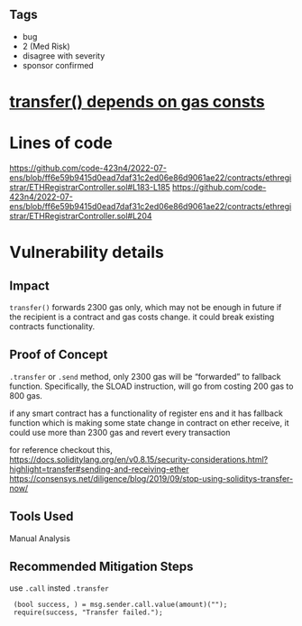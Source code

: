 ## Tags

- bug
- 2 (Med Risk)
- disagree with severity
- sponsor confirmed

# [transfer() depends on gas consts](https://github.com/code-423n4/2022-07-ens-findings/issues/133) 

# Lines of code

https://github.com/code-423n4/2022-07-ens/blob/ff6e59b9415d0ead7daf31c2ed06e86d9061ae22/contracts/ethregistrar/ETHRegistrarController.sol#L183-L185
https://github.com/code-423n4/2022-07-ens/blob/ff6e59b9415d0ead7daf31c2ed06e86d9061ae22/contracts/ethregistrar/ETHRegistrarController.sol#L204


# Vulnerability details

## Impact
`transfer()` forwards 2300 gas only, which may not be enough in future if the recipient is a contract and gas costs change. it could break existing contracts functionality.

## Proof of Concept
`.transfer` or `.send` method, only 2300 gas will be “forwarded” to fallback function. Specifically, the SLOAD instruction, will go from costing 200 gas to 800 gas.

if any smart contract has a functionality of register ens and it has fallback function which is making some state change in contract on ether receive, it could use more than 2300 gas and revert every transaction

for reference checkout this,
https://docs.soliditylang.org/en/v0.8.15/security-considerations.html?highlight=transfer#sending-and-receiving-ether
https://consensys.net/diligence/blog/2019/09/stop-using-soliditys-transfer-now/

## Tools Used
Manual Analysis

## Recommended Mitigation Steps

use `.call` insted `.transfer`

     (bool success, ) = msg.sender.call.value(amount)("");
     require(success, "Transfer failed.");



